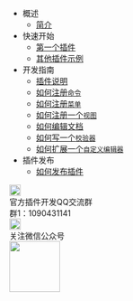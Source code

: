 * 概述
    * [简介](/ExtensionTutorial/README.md)
* 快速开始
    * [第一个插件](/ExtensionTutorial/firstExtension.md)
    * [其他插件示例](/ExtensionTutorial/Others.md)
* 开发指南
    * [插件说明](/ExtensionTutorial/extension.md)
    * [如何注册`命令`](/ExtensionTutorial/commands.md)
    * [如何注册`菜单`](/ExtensionTutorial/menus.md)
    * [如何注册一个`视图`](/ExtensionTutorial/views.md)
    * [如何编辑文档](/ExtensionTutorial/texteditor.md)
    * [如何写一个`校验器`](/ExtensionTutorial/validations.md)
    * [如何扩展一个`自定义编辑器`](/ExtensionTutorial/customeditor.md)
* 插件发布
    * [如何发布插件](/ExtensionTutorial/HowToPublish.md)
<div class="contact-box">
    <div class="contact-item">
      <img src="//img-cdn-qiniu.dcloud.net.cn/uniapp/doc/qq@2x.png" width="20" height="20"/>
      <div class="contact-smg">
         <div>官方插件开发QQ交流群</div>
      <div>群1：1090431141 &nbsp;<!-- <a target="_blank" href="//shang.qq.com/wpa/qunwpa?idkey=4b0a7a0f7c73efb5cebb38bb8bf7df262b68a31e0205709467eed8cca8da58d1">点此加入</a> --></div>
      </div>
    </div>
  <div class="contact-item">
    <img src="//img-cdn-qiniu.dcloud.net.cn/uniapp/doc/weixin@2x.png" width="20" height="20"/>
    <div class="contact-smg">
        <div>关注微信公众号</div>
        <img src="https://img-cdn-qiniu.dcloud.net.cn/uniapp/doc/weixin.jpg" width="90" height="90"/>
    </div>
  </div>
</div>
